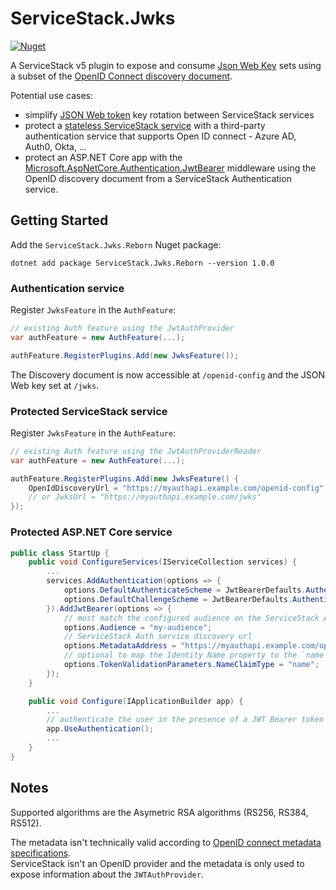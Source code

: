# ServiceStack.Jwks

[![Nuget](https://img.shields.io/nuget/v/ServiceStack.Jwks.Reborn.svg)](https://www.nuget.org/packages/ServiceStack.Jwks.Reborn/)

A ServiceStack v5 plugin to expose and consume [Json Web Key](https://tools.ietf.org/html/rfc7517) sets using a subset of the [OpenID Connect discovery document](https://openid.net/specs/openid-connect-discovery-1_0.html).

Potential use cases:
-  simplify [JSON Web token](http://docs.servicestack.net/jwt-authprovider) key rotation between ServiceStack services
-  protect a [stateless ServiceStack service](http://docs.servicestack.net/jwt-authprovider#services-only-validating-tokens) with a third-party authentication service that supports Open ID connect - Azure AD, Auth0, Okta, ...
-  protect an ASP.NET Core app with the [Microsoft.AspNetCore.Authentication.JwtBearer](https://www.nuget.org/packages/Microsoft.AspNetCore.Authentication.JwtBearer/) middleware using the OpenID discovery document from a ServiceStack Authentication service.

## Getting Started

Add the `ServiceStack.Jwks.Reborn` Nuget package:
```
dotnet add package ServiceStack.Jwks.Reborn --version 1.0.0
```

### Authentication service

Register `JwksFeature` in the `AuthFeature`:

```cs
// existing Auth feature using the JwtAuthProvider
var authFeature = new AuthFeature(...);

authFeature.RegisterPlugins.Add(new JwksFeature());
```

The Discovery document is now accessible at `/openid-config` and the JSON Web key set at `/jwks`.

### Protected ServiceStack service

Register `JwksFeature` in the `AuthFeature`:

```cs
// existing Auth feature using the JwtAuthProviderReader
var authFeature = new AuthFeature(...);

authFeature.RegisterPlugins.Add(new JwksFeature() {
    OpenIdDiscoveryUrl = "https://myauthapi.example.com/openid-config"
    // or JwksUrl = "https://myauthapi.example.com/jwks"
});
```

### Protected ASP.NET Core service

```cs
public class StartUp {
    public void ConfigureServices(IServiceCollection services) {
        ...
        services.AddAuthentication(options => {
            options.DefaultAuthenticateScheme = JwtBearerDefaults.AuthenticationScheme;
            options.DefaultChallengeScheme = JwtBearerDefaults.AuthenticationScheme;
        }).AddJwtBearer(options => {
            // must match the configured audience on the ServiceStack Auth service
            options.Audience = "my-audience"; 
            // ServiceStack Auth service discovery url
            options.MetadataAddress = "https://myauthapi.example.com/openid-config" 
            // optional to map the Identity Name property to the `name` claim used by ServiceStack.
            options.TokenValidationParameters.NameClaimType = "name"; 
        });
    }

    public void Configure(IApplicationBuilder app) {
        ...
        // authenticate the user in the presence of a JWT Bearer token
        app.UseAuthentication(); 
        ...
    }
}
```

## Notes

Supported algorithms are the Asymetric RSA algorithms (RS256, RS384, RS512).

The metadata isn't technically valid according to [OpenID connect metadata specifications](https://openid.net/specs/openid-connect-discovery-1_0.html#ProviderMetadata).  
ServiceStack isn't an OpenID provider and the metadata is only used to expose information about the `JWTAuthProvider`.

   


